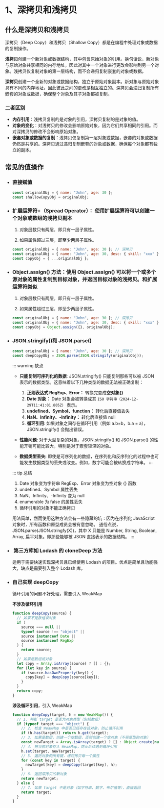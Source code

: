 # 1、深拷贝和浅拷贝

## 什么是深拷贝和浅拷贝

<MyComponent title="自定义标题" description="这是自定义描述。" />

深拷贝（Deep Copy）和浅拷贝（Shallow Copy）都是在编程中处理对象或数据的复制操作。

**浅拷贝**创建一个新对象或数据结构，其中包含原始对象的引用。换句话说，新对象与原始对象共享相同的内存地址，因此对其中一个对象进行更改会影响到另一个对象。浅拷贝仅复制对象的第一层结构，而不会递归复制嵌套的对象或数据。

**深拷贝**创建一个全新的对象或数据结构，独立于原始对象副本。新对象与原始对象具有不同的内存地址，因此彼此之间的更改是相互独立的。深拷贝会递归复制所有嵌套的对象或数据，确保整个对象及其子对象都被复制。

### 二者区别

- **内存引用**：浅拷贝复制的是对象的引用，深拷贝复制的是对象的值。
- **对象的变化**：对浅拷贝的修改会影响原始对象，因为它们共享相同的引用。而对深拷贝的修改不会影响原始对象。
- **嵌套对象或数据的复制**：浅拷贝仅复制第一层对象或数据，嵌套的对象或数据仍然是共享的。深拷贝通过递归复制嵌套的对象或数据，确保每个对象都有独立的副本。

## 常见的值操作

- ### 直接赋值 <Badge text="浅拷贝" type="tip" vertical="top"/>

  ```js
  const originalObj = { name: "John", age: 30 };
  const shallowCopyObj = originalObj;
  ```

- ### 扩展运算符+（Spread Operator）： 使用扩展运算符可以创建一个对象或数组的浅拷贝副本 <Badge text="特殊" type="warn" vertical="top"/>

  1. 对象层数只有两层，即只有一层子属性。<Badge text="深拷贝" type="tip" vertical="top"/>

  2. 如果属性超过三层，即至少两层子属性。<Badge text="浅拷贝" type="tip" vertical="top"/>

  ```js
  const originalObj = { name: "John", age: 30 }; // 深拷贝
  const originalObj = { name: "John", age: 30, desc: { skill: "xxx" } }; // 浅拷贝
  const copyObj = { ...originalObj };
  ```

- ### Object.assign() 方法：使用 Object.assign() 可以将一个或多个源对象的属性复制到目标对象，并返回目标对象的浅拷贝。和扩展运算符类似 <Badge text="特殊" type="warn" vertical="top"/>

  1. 对象层数只有两层，即只有一层子属性。<Badge text="深拷贝" type="tip" vertical="top"/>

  2. 如果属性超过三层，即至少两层子属性。<Badge text="浅拷贝" type="tip" vertical="top"/>

  ```js
  const originalObj = { name: "John", age: 30 }; // 深拷贝
  const originalObj = { name: "John", age: 30, desc: { skill: "xxx" } }; // 浅拷贝
  const copyObj = Object.assign({}, originalObj);
  ```

- ### JSON.stringify()和 JSON.parse() <Badge text="深拷贝" type="tip" vertical="top" />

  ```js
  const originalObj = { name: "John", age: 30 }; // 深拷贝
  const deepCopyObj = JSON.parse(JSON.stringify(originalObj));
  ```

  ::: warning 缺点

  - **只能复制可序列化的数据**: JSON.stringify() 只能复制那些可以被 JSON 表示的数据类型。这意味着以下几种类型的数据无法被正确复制：

    1. **正则表达式 RegExp、Error：** 转换完变成**空对象{}**
    2. **Date 对象：** Date 对象会被转换成其 `ISO 字符串（2024-12-29T11:41:01.805Z）` 表示。
    3. **undefined、Symbol、function：** 转化后直接值丢失
    4. **NaN、Infinity、-Infinity：** 转化后直接值 null
    5. **循环引用**: 如果对象之间存在循环引用（例如 a.b=b，b.a = a），JSON.stringify() 会抛出错误。

  - **性能问题**: 对于大型复杂的对象，JSON.stringify() 和 JSON.parse() 的性能开销可能比较大，特别是对于嵌套较深的对象。

  - **数据类型丢失**: 即使是可序列化的数据，在序列化和反序列化的过程中也可能发生数据类型的丢失或改变。例如，数字可能会被转换成字符串。
    :::

  ::: tip 总结

  1. Date 对象变为字符串 RegExp、Error 对象变为空对象 {} 函数
  2. undefined、Symbol 属性丢失
  3. NaN、Infinity、-Infinity 变为 null
  4. enumerable 为 false 的属性丢失
  5. 循环引用的对象不能正确拷贝

  用法简单，然而使用这种方法会有一些隐藏的坑：因为在序列化 JavaScript 对象时，所有函数和原型成员会被有意忽略。
  通俗点说，JSON.parse(JSON.stringfy(X))，其中 X 只能是 Number, String, Boolean, Array, 扁平对象。即那些能够被 JSON 直接表示的数据结构。
  :::

- ### ‌ 第三方库如 Lodash 的 cloneDeep 方法 ‌<Badge text="深拷贝" type="tip" vertical="top" />

  适用于需要快速实现深拷贝且已经使用 Lodash 的项目。优点是简单且功能强大，缺点是需要引入整个 Lodash 库。

- ### 自己实现 deepCopy ‌<Badge text="深拷贝" type="tip" vertical="top" />

  循环引用的问题不好处理，需要引入 WeakMap

  **不涉及循环引用**

  ```js
  function deepCopy(source) {
    // 如果不是数组或对象
    if (
      source === null ||
      typeof source !== "object" ||
      source instanceof Date ||
      source instanceof RegExp
    ) {
      return source;
    }
    // 如果是数组或对象
    let copy = Array.isArray(source) ? [] : {};
    for (let key in source) {
      if (source.hasOwnProperty(key)) {
        copy[key] = deepCopy(source[key]);
      }
    }
    return copy;
  }
  ```

  **涉及循环引用**，引入 WeakMap

  ```js
  function deepCopy(target, h = new WeakMap()) {
    // 1. 判断 target 是否为对象类型（包括数组）
    if (typeof target === "object") {
      // 2. 检查 WeakMap 中是否已经存在该对象，防止循环引用
      if (h.has(target)) return h.get(target);
      // 3. 如果是数组，创建一个空数组，否则创建一个空对象（不带原型的对象）
      const newTarget = Array.isArray(target) ? [] : Object.create(null);
      // 4. 把当前对象存入 WeakMap，防止后续遇到循环引用
      h.set(target, newTarget);
      // 5. 遍历对象的所有键，递归拷贝每一个属性
      for (const key in target) {
        newTarget[key] = deepCopy(target[key], h);
      }
      // 6. 返回深拷贝的新对象
      return newTarget;
    } else {
      // 7. 如果 target 不是对象（如字符串、数字、布尔值等），直接返回
      return target;
    }
  }
  ```

